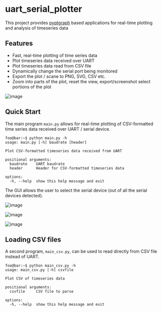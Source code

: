 # uart_serial_plotter

This project provides [pyqtgraph](https://www.pyqtgraph.org/) based applications for real-time plotting and analysis of timeseries data

## Features
- Fast, real-time plotting of time series data
- Plot timeseries data received over UART
- Plot timeseries data read from CSV file
- Dynamically change the serial port being monitored
- Export the plot / scane to PNG, SVG, CSV etc.
- Zoom into parts of the plot, reset the view, export/screenshot select portions of the plot

![image](https://i.imgur.com/vkrgcVm.png)

## Quick Start

The main program `main.py` allows for real-time plotting of CSV-formatted time series data received over UART / serial device.

```console
foo@bar:~$ python main.py -h
usage: main.py [-h] baudrate [header]

Plot CSV-formatted timeseries data received from UART

positional arguments:
  baudrate    UART baudrate
  header      Header for CSV-formatted timeseries data

options:
  -h, --help  show this help message and exit
```

The GUI allows the user to select the serial device (out of all the serial devices detected).

![image](https://i.imgur.com/KhoK05k.png)

![image](https://i.imgur.com/SqLQyEa.png)

![image](https://i.imgur.com/e6RhP3r.png)

## Loading CSV files

A second program, `main_csv.py`, can be used to read directly from CSV file instead of UART.

```console
foo@bar:~$ python main_csv.py -h
usage: main_csv.py [-h] csvfile

Plot CSV of timeseries data

positional arguments:
  csvfile     CSV file to parse

options:
  -h, --help  show this help message and exit
```
